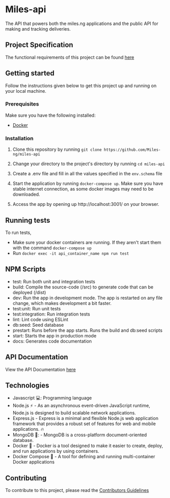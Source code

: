 # Miles-api

The API that powers both the miles.ng applications and the public API for making and tracking deliveries.

## Project Specification
The functional requirements of this project can be found [here](https://docs.google.com/document/d/10rfQdTUjFkphNpPZfRmZqbTOrMWkcz8ooLiMHM8IuNU/edit?usp=sharing)  

## Getting started
Follow the instructions given below to get this project up and running on your local machine.

### Prerequisites
Make sure you have the following installed:
- [Docker](https://docker.com)

### Installation
1. Clone this repository by running `git clone https://github.com/Miles-ng/miles-api`

2. Change your directory to the project's directory by running `cd miles-api`
3. Create a .env file and fill in all the values specified in the `env.schema` file
4. Start the application by running `docker-compose up`. Make sure you have stable internet connection, as some docker images may need to be downloaded.
5. Access the app by opening up http://localhost:3001/ on your browser.


## Running tests
To run tests, 
- Make sure your docker containers are running. If they aren't start them with the command `docker-compose up`
- Run `docker exec -it api_container_name npm run test`

## NPM Scripts
- test: Run both unit and integration tests
- build: Compile the source-code (/src) to generate code that can be deployed (/dist)
- dev: Run the app in development mode. The app is restarted on any file change, which makes development a bit faster.
- test:unit: Run unit tests
- test:integration: Run integration tests
- lint: Lint code using ESLint
- db:seed: Seed database
- prestart: Runs before the app starts. Runs the build and db:seed scripts
- start: Starts the app in production mode
- docs: Generates code documentation


## API Documentation
View the API Documentation [here](http://docs.com)

## Technologies
- Javascript 💻: Programming language
- Node.js :zap: - As an asynchronous event-driven JavaScript runtime, Node.js is designed to build scalable network applications.
- Express.js - Express is a minimal and flexible Node.js web application framework that provides a robust set of features for web and mobile applications. :fire:
- MongoDB 🌿: - MongoDB is a cross-platform document-oriented database.
- Docker 🐳 - Docker is a tool designed to make it easier to create, deploy, and run applications by using containers.
- Docker Compose 🐙 - A tool for defining and running multi-container Docker applications

## Contributing
To contribute to this project, please read the [Contributors Guidelines](https://github.com/Miles-ng/miles-api/blob/master/CONTRIBUTING.md)
